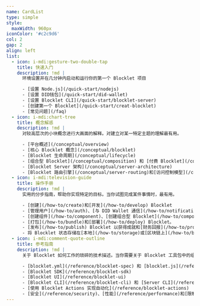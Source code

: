 ```yaml
---
name: CardList
type: simple
style:
  maxWidth: 960px
iconColor: '#c2c9d6'
col: 2
gap: 2
align: left
list:
  - icon: i-mdi:gesture-two-double-tap
    title: 快速入门
    description: !md |
      环境设置并在几分钟内启动和运行你的第一个 Blocklet 项目

      - [设置 Node.js](/quick-start/nodejs)
      - [设置 DID钱包](/quick-start/did-wallet)
      - [设置 Blocklet CLI](/quick-start/blocklet-server)
      - [创建第一个 Blocklet](/quick-start/creat-blocklet)
      - [常见问题](/faq)
  - icon: i-mdi:chart-tree
    title: 概念解惑
    description: !md |
      对较高层次的小块概念进行大画面的解释。对建立对某一特定主题的理解最有用。

      - [平台概述](/conceptual/overview)
      - [核心 Blocklet 概念](/conceptual/blocklet)
      - [Blocklet 生命周期](/conceptual/lifecycle)
      - [组合型 Blocklet](/conceptual/composition) 和 [付费 Blocklet](/conceptual/paid-blocklet)
      - [Blocklet Server 架构](/conceptual/server-architecture)
      - [Blocklet 路由引擎](/conceptual/server-routing)和[访问控制模型](/conceptual/access-control)
  - icon: i-mdi:television-guide
    title: 操作手册
    description: !md |
      实用的分步指南，帮助你实现特定的目标。当你试图完成某件事情时，最有用。

      - [创建](/how-to/create)和[开发](/how-to/develop) Blocklet
      - [管理用户](/how-to/auth)、[与 DID Wallet 通信](/how-to/notification)
      - [创建组件](/how-to/component)、[创建组合型 Blocklet](/how-to/composit-blocklet)
      - [打包](/how-to/bundle)和[部署](/how-to/deploy) Blocklet。
      - [发布](/how-to/publish) Blocklet 以获得成就和[财务回报](/how-to/profit)
      - 将 Blocklet 状态存储在[本地](/how-to/storage)或[区块链上](/how-to/blockchain)
  - icon: i-mdi:comment-quote-outline
    title: 参考指南
    description: !md |
      关于 Blocklet 如何工作的琐碎的技术描述。当你需要关于 Blocklet 工具包中的组件的 API 的详细信息时，它最有用。

      - [blocklet.yml](/reference/blocklet-spec) 和 [blocklet.js](/reference/blocklet-js)
      - [Blocklet SDK](/reference/blocklet-sdk)
      - [Blocklet UI](/reference/blocklet-ui)
      - [Blocklet CLI](/reference/blocklet-cli) 和 [Server CLI](/reference/blocklet-server-cli)
      - [使用 Blocklet Actions 实现自动化](/reference/blocklet-actions)
      - [安全](/reference/security)、[性能](/reference/performance)和[限制](/reference/known-issues)
---
```

